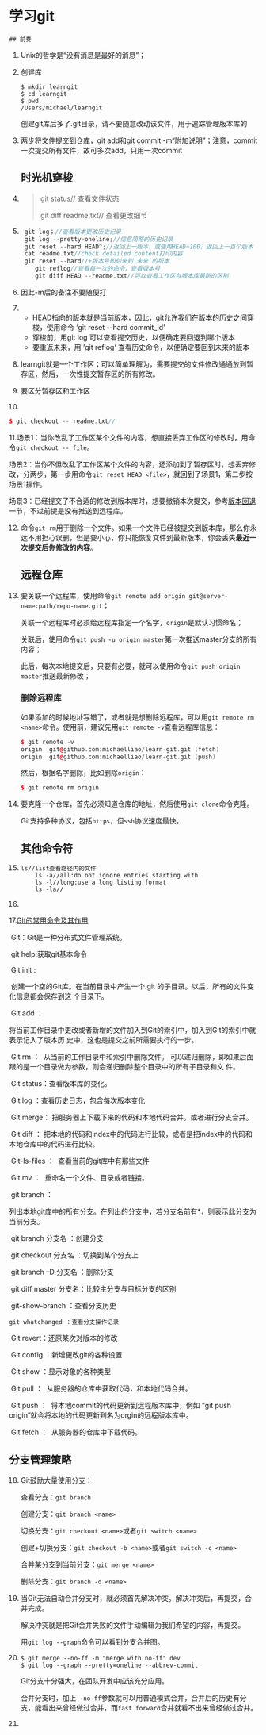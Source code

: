 # 学习git

	## 前奏

1. Unix的哲学是“没有消息是最好的消息”；

2. 创建库

   ```git
   $ mkdir learngit
   $ cd learngit
   $ pwd
   /Users/michael/learngit
   ```

   创建git库后多了.git目录，请不要随意改动该文件，用于追踪管理版本库的

3. 两步将文件提交到仓库，git add和git commit -m“附加说明”；注意，commit一次提交所有文件，故可多次add，只用一次commit

   ##   时光机穿梭

   

4. > git status// 查看文件状态
   >
   > git diff readme.txt// 查看更改细节

5. ~~~c++
   	git log；//查看版本更改历史记录
   	git log --pretty=oneline;//信息简略的历史记录
   	git reset --hard HEAD^;//返回上一版本，或使用HEAD~100，返回上一百个版本
   	cat readme.txt//check detailed content打印内容
   	git reset --hard//+版本号即刻来到’未来‘的版本
       git reflog//查看每一次的命令，查看版本号
       git diff HEAD --readme.txt//可以查看工作区与版本库最新的区别
   ~~~

6. 因此-m后的备注不要随便打

7. - HEAD指向的版本就是当前版本，因此，git允许我们在版本的历史之间穿梭，使用命令 ‘git reset --hard commit_id'  
   - 穿梭前，用git log 可以查看提交历史，以便确定要回退到哪个版本
   - 要重返未来，用 ’git reflog‘ 查看历史命令，以便确定要回到未来的版本

8. learngit就是一个工作区；可以简单理解为，需要提交的文件修改通通放到暂存区，然后，一次性提交暂存区的所有修改。
9. 要区分暂存区和工作区
10. 

```c++
$ git checkout -- readme.txt//
```

11.场景1：当你改乱了工作区某个文件的内容，想直接丢弃工作区的修改时，用命令`git checkout -- file`。 

场景2：当你不但改乱了工作区某个文件的内容，还添加到了暂存区时，想丢弃修改，分两步，第一步用命令`git reset HEAD <file>`，就回到了场景1，第二步按场景1操作。

场景3：已经提交了不合适的修改到版本库时，想要撤销本次提交，参考[版本回退](https://www.liaoxuefeng.com/wiki/896043488029600/897013573512192)一节，不过前提是没有推送到远程库。

12. 命令`git rm`用于删除一个文件。如果一个文件已经被提交到版本库，那么你永远不用担心误删，但是要小心，你只能恢复文件到最新版本，你会丢失**最近一次提交后你修改的内容**。

    ## 远程仓库

    

13. 要关联一个远程库，使用命令`git remote add origin git@server-name:path/repo-name.git`；

    关联一个远程库时必须给远程库指定一个名字，`origin`是默认习惯命名；

    关联后，使用命令`git push -u origin master`第一次推送master分支的所有内容；

    此后，每次本地提交后，只要有必要，就可以使用命令`git push origin master`推送最新修改；

    ### 删除远程库

    如果添加的时候地址写错了，或者就是想删除远程库，可以用`git remote rm <name>`命令。使用前，建议先用`git remote -v`查看远程库信息：

    ```c++
    $ git remote -v
    origin  git@github.com:michaelliao/learn-git.git (fetch)
    origin  git@github.com:michaelliao/learn-git.git (push)
    ```

    然后，根据名字删除，比如删除`origin`：

    ```c++
    $ git remote rm origin
    ```

15. 要克隆一个仓库，首先必须知道仓库的地址，然后使用`git clone`命令克隆。

    Git支持多种协议，包括`https`，但`ssh`协议速度最快。

    ## 其他命令符

16. ~~~
    ls//list查看路径内的文件
    	ls -a//all:do not ignore entries starting with
    	ls -l//long:use a long listing format
        ls -la//
    ~~~

17. 

17.[Git的常用命令及其作用](https://www.cnblogs.com/jakii/p/4442979.html)



​	Git：Git是一种分布式文件管理系统。

​	git help:获取git基本命令

​	Git init :

​	创建一个空的Git库。在当前目录中产生一个.git 的子目录。以后，所有的文件变化信息都会保存到这	个目录下。

​	Git add ：

​	将当前工作目录中更改或者新增的文件加入到Git的索引中，加入到Git的索引中就表示记入了版本历	史中，这也是提交之前所需要执行的一步。

​	Git rm ：
​	从当前的工作目录中和索引中删除文件。 
​	可以递归删除，即如果后面跟的是一个目录做为参数，则会递归删除整个目录中的所有子目录和文       件。

​	Git status：查看版本库的变化。

​	Git log ：查看历史日志，包含每次版本变化

​	Git merge： 
​	把服务器上下载下来的代码和本地代码合并。或者进行分支合并。

​	Git diff ：
​	把本地的代码和index中的代码进行比较，或者是把index中的代码和本地仓库中的代码进行比较。

​	Git-ls-files ：
​	查看当前的git库中有那些文件

​	Git mv ：
​	重命名一个文件、目录或者链接。

​	 git branch ：

​	列出本地git库中的所有分支。在列出的分支中，若分支名前有*，则表示此分支为当前分支。

​	git branch 分支名 ：创建分支

​	git checkout 分支名 ：切换到某个分支上

​	git branch –D 分支名 ：删除分支

​	git diff master 分支名：比较主分支与目标分支的区别

​	git-show-branch ：查看分支历史

 	git whatchanged ：查看分支操作记录

​	Git revert：还原某次对版本的修改 

​	Git config ：新增更改git的各种设置

​	Git show ：显示对象的各种类型

​	Git pull ：
​	从服务器的仓库中获取代码，和本地代码合并。

​	Git push ：
​	将本地commit的代码更新到远程版本库中，例如 “git push origin”就会将本地的代码更新到名为orgin的远程版本库中。 

​	Git fetch ：
​	从服务器的仓库中下载代码。

## 分支管理策略

18. Git鼓励大量使用分支：

    查看分支：`git branch`

    创建分支：`git branch <name>`

    切换分支：`git checkout <name>`或者`git switch <name>`

    创建+切换分支：`git checkout -b <name>`或者`git switch -c <name>`

    合并某分支到当前分支：`git merge <name>`

    删除分支：`git branch -d <name>`

19. 当Git无法自动合并分支时，就必须首先解决冲突。解决冲突后，再提交，合并完成。

    解决冲突就是把Git合并失败的文件手动编辑为我们希望的内容，再提交。

    用`git log --graph`命令可以看到分支合并图。

20. ```linux
    $ git merge --no-ff -m "merge with no-ff" dev
    $ git log --graph --pretty=oneline --abbrev-commit
    ```

    Git分支十分强大，在团队开发中应该充分应用。

    合并分支时，加上`--no-ff`参数就可以用普通模式合并，合并后的历史有分支，能看出来曾经做过合并，而`fast forward`合并就看不出来曾经做过合并。

21. 